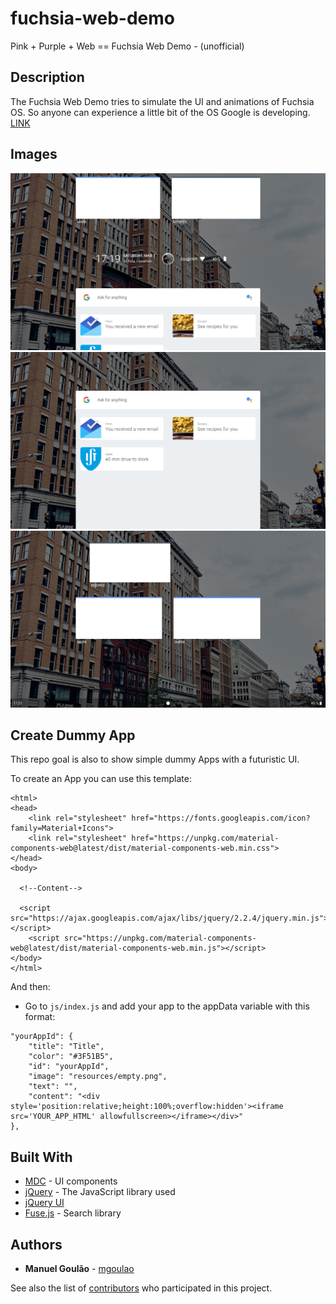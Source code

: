 # fuchsia-web-demo
Pink + Purple + Web == Fuchsia Web Demo - (unofficial)

## Description

The Fuchsia Web Demo tries to simulate the UI and animations of Fuchsia OS. So anyone can experience a little bit of the OS Google is developing. [LINK](https://mgoulao.github.io/fuchsia-web-demo/)

## Images

![alt text](https://github.com/mgoulao/fuchsia-web-demo/blob/master/resources/print_1.png)
![alt text](https://github.com/mgoulao/fuchsia-web-demo/blob/master/resources/print_2.png)
![alt text](https://github.com/mgoulao/fuchsia-web-demo/blob/master/resources/print_3.png)

## Create Dummy App

This repo goal is also to show simple dummy Apps with a futuristic UI.

To create an App you can use this template:

```
<html>
<head>
	<link rel="stylesheet" href="https://fonts.googleapis.com/icon?family=Material+Icons">
	<link rel="stylesheet" href="https://unpkg.com/material-components-web@latest/dist/material-components-web.min.css">
</head>
<body>
  
  <!--Content-->
	
  <script src="https://ajax.googleapis.com/ajax/libs/jquery/2.2.4/jquery.min.js"></script>
	<script src="https://unpkg.com/material-components-web@latest/dist/material-components-web.min.js"></script>
</body>
</html>
```

And then:

* Go to ```js/index.js``` and add your app to the appData variable with this format:
```
"yourAppId": {
    "title": "Title",
    "color": "#3F51B5",
    "id": "yourAppId",
    "image": "resources/empty.png",
    "text": "",
    "content": "<div style='position:relative;height:100%;overflow:hidden'><iframe src='YOUR_APP_HTML' allowfullscreen></iframe></div>"
},
```

## Built With

* [MDC](https://github.com/material-components/material-components-web) - UI components
* [jQuery](https://jquery.com/) - The JavaScript library used
* [jQuery UI](https://jqueryui.com/)
* [Fuse.js](http://fusejs.io/) - Search library

## Authors

* **Manuel Goulão** - [mgoulao](https://github.com/mgoulao)

See also the list of [contributors](https://github.com/mgoulao/fuchsia-web-demo/contributors) who participated in this project.
